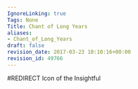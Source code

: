 ```yaml
---
IgnoreLinking: true
Tags: None
Title: Chant of Long Years
aliases:
- Chant_of_Long_Years
draft: false
revision_date: 2017-03-23 10:10:16+00:00
revision_id: 49766
---
```


#REDIRECT Icon of the Insightful